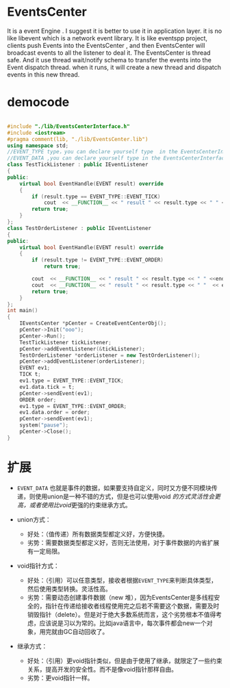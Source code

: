 # EventsCenter
 It is a event Engine . I suggest it is better to  use it in application layer.  it is no like libevent which is a network event library.  It is like eventspp project, clients push  Events into the EventsCenter , and then EventsCenter will broadcast  events to all the listener to deal it.  The EventsCenter is thread safe. And it use thread wait/notify schema to transfer the events into the Event dispatch  thread.
 when it runs, it will create a new thread and dispatch events in this new thread.

# democode

```cpp

#include "./lib/EventsCenterInterface.h"
#include <iostream>
#pragma comment(lib, "./lib/EventsCenter.lib")
using namespace std;
//EVENT_TYPE type，you can declare yourself type  in the EventsCenterInterface.h.
//EVENT_DATA ,you can declare yourself type in the EventsCenterInterface.h
class TestTickListener : public IEventListener
{
public:
	virtual bool EventHandle(EVENT result) override
	{
		if (result.type == EVENT_TYPE::EVENT_TICK)
			cout  << __FUNCTION__ << " result " << result.type << " " << endl;
		return true;
	}
};
class TestOrderListener : public IEventListener
{
public:
	virtual bool EventHandle(EVENT result) override
	{
		if (result.type != EVENT_TYPE::EVENT_ORDER)
			return true;

		cout  << __FUNCTION__ << " result " << result.type << " " <<endl;
		cout  << __FUNCTION__ << " result " << result.type << " "  << endl;
		return true;
	}
};
int main()
{
	IEventsCenter *pCenter = CreateEventCenterObj();
	pCenter->Init("ooo");
	pCenter->Run();
	TestTickListener tickListener;
	pCenter->addEventListener(&tickListener);
	TestOrderListener *orderListener = new TestOrderListener();
	pCenter->addEventListener(orderListener);
	EVENT ev1;
	TICK t;
	ev1.type = EVENT_TYPE::EVENT_TICK;
	ev1.data.tick = t;
	pCenter->sendEvent(ev1);
	ORDER order;
	ev1.type = EVENT_TYPE::EVENT_ORDER;
	ev1.data.order = order;
	pCenter->sendEvent(ev1);
	system("pause");
	pCenter->Close();
}

```

# 扩展
* `EVENT_DATA` 也就是事件的数据，如果要支持自定义，同时又方便不同模块传递，则使用union是一种不错的方式，但是也可以使用void *的方式灵活性会更高，或者使用比void*更强的约束继承方式。

* union方式：
    * 好处：（值传递）所有数据类型都定义好，方便快捷。
	* 劣势：需要数据类型都定义好，否则无法使用，对于事件数据的内省扩展有一定局限。

* void指针方式：
	* 好处：（引用）可以任意类型，接收者根据`EVENT_TYPE`来判断具体类型，然后使用类型转换。灵活性高。
	* 劣势：需要动态创建事件数据（new 堆），因为EventsCenter是多线程安全的，指针在传递给接收者线程使用完之后若不需要这个数据，需要及时销毁指针（delete）。但是对于绝大多数系统而言，这个劣势根本不值得考虑，应该说是习以为常的。比如java语言中，每次事件都会new一个对象，用完就由GC自动回收了。

* 继承方式：
	* 好处：（引用）更void指针类似，但是由于使用了继承，就限定了一些约束关系，提高开发的安全性。而不是像void指针那样自由。
	* 劣势：更void指针一样。
